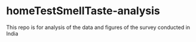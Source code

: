 # homeTestSmellTaste-analysis
This repo is for analysis of the data and figures of the survey conducted in India
